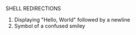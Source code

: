 SHELL REDIRECTIONS
1. Displaying "Hello, World" followed by a newline 
2. Symbol of a confused smiley
